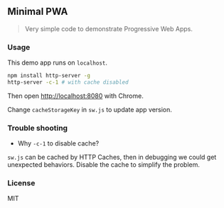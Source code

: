 
Minimal PWA
----

> Very simple code to demonstrate Progressive Web Apps.

### Usage

This demo app runs on `localhost`.

```bash
npm install http-server -g
http-server -c-1 # with cache disabled
```

Then open <http://localhost:8080> with Chrome.

Change `cacheStorageKey` in `sw.js` to update app version.

### Trouble shooting

* Why `-c-1` to disable cache?

`sw.js` can be cached by HTTP Caches, then in debugging we could get unexpected behaviors. Disable the cache to simplify the problem.

### License

MIT
